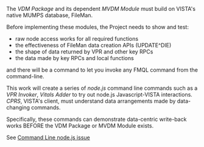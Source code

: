 The _VDM Package_ and its dependent _MVDM Module_ must build on VISTA's native MUMPS database, FileMan.

Before implementing these modules, the Project needs to show and test:

  * raw node access works for all required functions 
  * the effectiveness of FileMan data creation APIs (UPDATE^DIE) 
  * the shape of data returned by VPR and other key RPCs 
  * the data made by key RPCs and local functions 
  
and there will be a command to let you invoke any FMQL command from the command-line.
  
This work will create a series of _node.js_ command line commands such as a _VPR Invoker_, _Vitals Adder_ to try out node.js Javascript-VISTA interactions. _CPRS_, VISTA's client, must understand data arrangements made by data-changing commands.

Specifically, these commands can demonstrate data-centric write-back works BEFORE the VDM Package or MVDM Module exists.

See [Command Line node.js issue](https://github.com/vistadataproject/nodeVISTA/issues/3)
